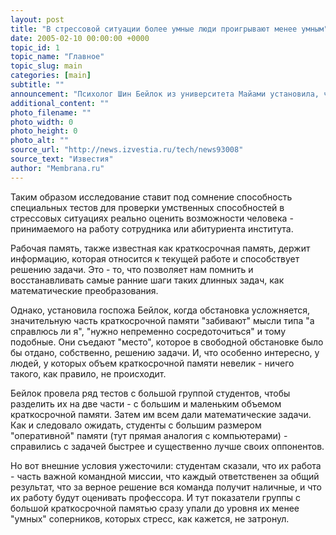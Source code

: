 ```yaml
---
layout: post
title: "В стрессовой ситуации более умные люди проигрывают менее умным"
date: 2005-02-10 00:00:00 +0000
topic_id: 1
topic_name: "Главное"
topic_slug: main
categories: [main]
subtitle: ""
announcement: "Психолог Шин Бейлок из университета Майами установила, что люди с большим объемом \"оперативной\" памяти, которая обычно позволяет им превосходить других, \"раскалываются под давлением\". То есть они выполняют задачи хуже на экзаменах, чем в свободной обстановке."
additional_content: ""
photo_filename: ""
photo_width: 0
photo_height: 0
photo_alt: ""
source_url: "http://news.izvestia.ru/tech/news93008"
source_text: "Известия"
author: "Membrana.ru"
---
```

Таким образом исследование ставит под сомнение способность специальных тестов для проверки умственных способностей в стрессовых ситуациях реально оценить возможности человека - принимаемого на работу сотрудника или абитуриента института.

Рабочая память, также известная как краткосрочная память, держит информацию, которая относится к текущей работе и способствует решению задачи. Это - то, что позволяет нам помнить и восстанавливать самые ранние шаги таких длинных задач, как математические преобразования.

Однако, установила госпожа Бейлок, когда обстановка усложняется, значительную часть краткосрочной памяти "забивают" мысли типа "а справлюсь ли я", "нужно непременно сосредоточиться" и тому подобные. Они съедают "место", которое в свободной обстановке было бы отдано, собственно, решению задачи. И, что особенно интересно, у людей, у которых объем краткосрочной памяти невелик - ничего такого, как правило, не происходит.

Бейлок провела ряд тестов с большой группой студентов, чтобы разделить их на две части - с большим и маленьким объемом краткосрочной памяти. Затем им всем дали математические задачи. Как и следовало ожидать, студенты с большим размером "оперативной" памяти (тут прямая аналогия с компьютерами) - справились с задачей быстрее и существенно лучше своих оппонентов.

Но вот внешние условия ужесточили: студентам сказали, что их работа - часть важной командной миссии, что каждый ответственен за общий результат, что за верное решение вся команда получит наличные, и что их работу будут оценивать профессора. И тут показатели группы с большой краткосрочной памятью сразу упали до уровня их менее "умных" соперников, которых стресс, как кажется, не затронул.
